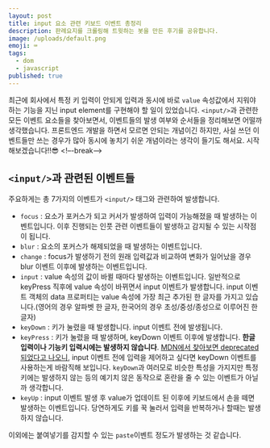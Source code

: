 ```yaml
---
layout: post
title: input 요소 관련 키보드 이벤트 총정리
description: 판례요지를 크롤링해 트윗하는 봇을 만든 후기를 공유합니다.
image: /uploads/default.png
emoji: ⌨️
tags:
  - dom
  - javascript
published: true
---
```


최근에 회사에서 특정 키 입력이 안되게 입력과 동시에 바로 `value` 속성값에서 지워야 하는 기능을 지닌 input element를 구현해야 할 일이 있었습니다. `<input/>`과 관련한 모든 이벤트 요소들을 찾아보면서, 이벤트들의 발생 여부와 순서들을 정리해보면 어떨까 생각했습니다. 프론트엔드 개발을 하면서 모르면 안되는 개념이긴 하지만, 사실 쓰던 이벤트들만 쓰는 경우가 많아 동시에 놓치기 쉬운 개념이라는 생각이 들기도 해서요. 시작해보겠습니다!!😎
<!–-break-–>

## `<input/>`과 관련된 이벤트들

주요하게는 총 7가지의 이벤트가 `<input/>` 태그와 관련하여 발생합니다. 

- `focus` : 요소가 포커스가 되고 커서가 발생하여 입력이 가능해졌을 때 발생하는 이벤트입니다. 이후 진행되는 인풋 관련 이벤트들이 발생하고 감지될 수 있는 시작점이 됩니다.
- `blur` : 요소의 포커스가 해제되었을 때 발생하는 이벤트입니다.
- `change` : focus가 발생하기 전의 원래 입력값과 비교하여 변화가 일어났을 경우 blur 이벤트 이후에 발생하는 이벤트입니다.
- `input` : value 속성의 값이 바뀔 때마다 발생하는 이벤트입니다. 일반적으로 keyPress 직후에 value 속성이 바뀌면서 input 이벤트가 발생합니다. input 이벤트 객체의 data 프로퍼티는 value 속성에 가장 최근 추가된 한 글자를 가지고 있습니다.(영어의 경우 알파벳 한 글자, 한국어의 경우 초성/중성/종성으로 이루어진 한 글자)
- `keyDown` : 키가 눌렸을 때 발생합니다. input 이벤트 전에 발생됩니다.
- `keyPress` : 키가 눌렸을 때 발생하며, keyDown 이벤트 이후에 발생합니다. **한글 입력이나 기능키 입력시에는 발생하지 않습니다**. [MDN에서 찾아보면 deprecated 되었다고 나오니](https://developer.mozilla.org/en-US/docs/Web/API/Document/keypress_event), input 이벤트 전에 입력을 제어하고 싶다면 keyDown 이벤트를 사용하는게 바람직해 보입니다. `keyDown`과 여러모로 비슷한 특성을 가지지만 특정 키에는 발생하지 않는 등의 예기치 않은 동작으로 혼란을 줄 수 있는 이벤트가 아닐까 생각합니다.
- `keyUp` : input 이벤트 발생 후 value가 업데이트 된 이후에 키보드에서 손을 떼면 발생하는 이벤트입니다. 당연하게도 키를 꾹 눌러서 입력을 반복하거나 할때는 발생하지 않습니다.

이외에는 붙여넣기를 감지할 수 있는 `paste`이벤트 정도가 발생하는 것 같습니다.